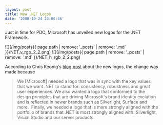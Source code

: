 ```yaml
---
layout: post
title: New .NET Logos
date: '2008-10-24 23:06:46'
---
```


Just in time for PDC, Microsoft has unveiled new logos for the .NET Framework.

![](/img/posts{{ page.path | remove: '_posts' | remove: '.md' }}/NET_v_rgb_2_2.png) ![](/img/posts{{ page.path | remove: '_posts' | remove: '.md' }}/NET_h_rgb_2_2.png)

According to Chris Keonig's [blog post](http://blogs.msdn.com/chkoenig/archive/2008/10/24/new-net-logos-announced-today.aspx) about the new logos, the change was made because

> We [Microsoft] needed a logo that was in sync with the key values that we want .NET to stand for: consistency, robustness and great user experiences. We also wanted a logo that conformed to the design principles that are driving Microsoft's brand identity evolution and is reflected in newer brands such as Silverlight, Surface and more.  Finally, we needed a logo that is more strongly aligned with the portfolio of brands that .NET is most strongly aligned with: Silverlight, Visual Studio and our server products.
